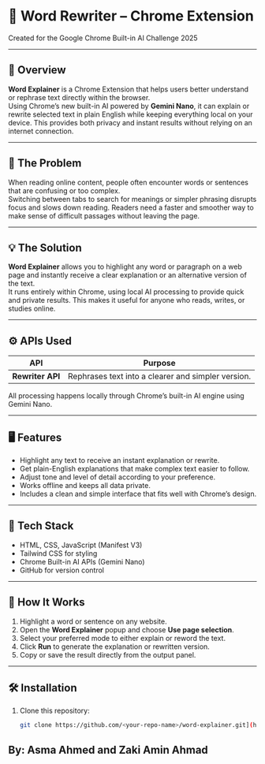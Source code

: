 # 🧠 Word Rewriter – Chrome Extension  
Created for the Google Chrome Built-in AI Challenge 2025  

---

## 🚀 Overview
**Word Explainer** is a Chrome Extension that helps users better understand or rephrase text directly within the browser.  
Using Chrome’s new built-in AI powered by **Gemini Nano**, it can explain or rewrite selected text in plain English while keeping everything local on your device. This provides both privacy and instant results without relying on an internet connection.

---

## 🧩 The Problem
When reading online content, people often encounter words or sentences that are confusing or too complex.  
Switching between tabs to search for meanings or simpler phrasing disrupts focus and slows down reading. Readers need a faster and smoother way to make sense of difficult passages without leaving the page.

---

## 💡 The Solution
**Word Explainer** allows you to highlight any word or paragraph on a web page and instantly receive a clear explanation or an alternative version of the text.  
It runs entirely within Chrome, using local AI processing to provide quick and private results. This makes it useful for anyone who reads, writes, or studies online.

---

## ⚙️ APIs Used

| API | Purpose |
|-----|----------|
| **Rewriter API** | Rephrases text into a clearer and simpler version. |

All processing happens locally through Chrome’s built-in AI engine using Gemini Nano.

---

## 🖥️ Features
- Highlight any text to receive an instant explanation or rewrite.  
- Get plain-English explanations that make complex text easier to follow.  
- Adjust tone and level of detail according to your preference.  
- Works offline and keeps all data private.  
- Includes a clean and simple interface that fits well with Chrome’s design.

---

## 🧰 Tech Stack
- HTML, CSS, JavaScript (Manifest V3)  
- Tailwind CSS for styling  
- Chrome Built-in AI APIs (Gemini Nano)  
- GitHub for version control  

---

## 🧠 How It Works
1. Highlight a word or sentence on any website.  
2. Open the **Word Explainer** popup and choose **Use page selection**.  
3. Select your preferred mode to either explain or reword the text.  
4. Click **Run** to generate the explanation or rewritten version.  
5. Copy or save the result directly from the output panel.

---

## 🛠️ Installation
1. Clone this repository:  
   ```bash
   git clone https://github.com/<your-repo-name>/word-explainer.git](https://github.com/asma675/Google-Chrome-Built-in-AI-Challenge-2025---Oct-31-2025.git

## By: Asma Ahmed and Zaki Amin Ahmad 
